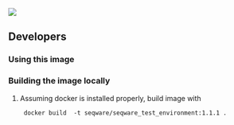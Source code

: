[![](https://badge.imagelayers.io/seqware/seqware_test_environment:latest.svg)](https://imagelayers.io/?images=seqware/seqware_test_environment:latest 'Get your own badge on imagelayers.io')

## Developers 

### Using this image

### Building the image locally 

1. Assuming docker is installed properly, build image with 

        docker build  -t seqware/seqware_test_environment:1.1.1 .
